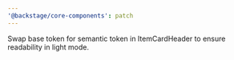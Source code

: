 ```yaml
---
'@backstage/core-components': patch
---
```


Swap base token for semantic token in ItemCardHeader to ensure readability in light mode.

